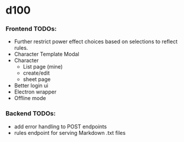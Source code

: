 # d100

### Frontend TODOs:
* Further restrict power effect choices based on selections to reflect rules.
* Character Template Modal
* Character
    * List page (mine)
    * create/edit
    * sheet page
* Better login ui
* Electron wrapper
* Offline mode

### Backend TODOs:
* add error handling to POST endpoints
* rules endpoint for serving Markdown .txt files
